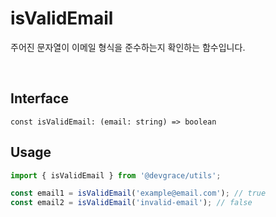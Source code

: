 # isValidEmail

주어진 문자열이 이메일 형식을 준수하는지 확인하는 함수입니다.

<br />

## Interface
```tsx
const isValidEmail: (email: string) => boolean
```

## Usage
```ts
import { isValidEmail } from '@devgrace/utils';

const email1 = isValidEmail('example@email.com'); // true
const email2 = isValidEmail('invalid-email'); // false
```